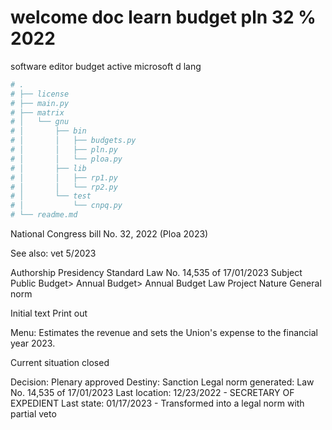 # welcome doc learn budget pln 32 % 2022
software editor budget active microsoft d lang


```python
# .
# ├── license
# ├── main.py
# ├── matrix
# │   └── gnu
# │       ├── bin
# │       │   ├── budgets.py
# │       │   ├── pln.py
# │       │   └── ploa.py
# │       ├── lib
# │       │   ├── rp1.py
# │       │   └── rp2.py
# │       └── test
# │           └── cnpq.py
# └── readme.md

```

National Congress bill No. 32, 2022
(Ploa 2023)

See also: vet 5/2023

Authorship
    Presidency
Standard
    Law No. 14,535 of 17/01/2023
Subject
    Public Budget> Annual Budget> Annual Budget Law Project
Nature
    General norm

Initial text
Print out

Menu:
Estimates the revenue and sets the Union's expense to the financial year 2023.

Current situation closed

Decision:
    Plenary approved
Destiny:
    Sanction
Legal norm generated:
    Law No. 14,535 of 17/01/2023
Last location:
    12/23/2022 - SECRETARY OF EXPEDIENT
Last state:
    01/17/2023 - Transformed into a legal norm with partial veto